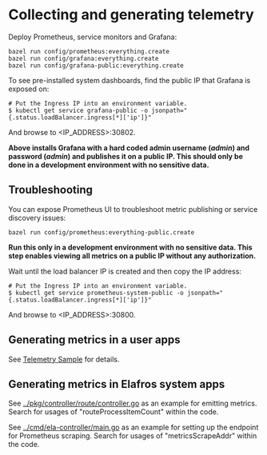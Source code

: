 # Collecting and generating telemetry

Deploy Prometheus, service monitors and Grafana:
```shell
bazel run config/prometheus:everything.create
bazel run config/grafana:everything.create
bazel run config/grafana-public:everything.create
```

To see pre-installed system dashboards, find the public IP that Grafana is exposed on:

```shell
# Put the Ingress IP into an environment variable.
$ kubectl get service grafana-public -o jsonpath="{.status.loadBalancer.ingress[*]['ip']}"
```

And browse to <IP_ADDRESS>:30802.

**Above installs Grafana with a hard coded admin username (_admin_) and password (_admin_) 
and publishes it on a public IP. This should only be done in a development environment with no sensitive data.**

## Troubleshooting

You can expose Prometheus UI to troubleshoot metric publishing or service discovery issues:

```shell
bazel run config/prometheus:everything-public.create
```

**Run this only in a development environment with no sensitive data. This step enables viewing all metrics on a public IP without any authorization.**

Wait until the load balancer IP is created and then copy the IP address:

```shell
# Put the Ingress IP into an environment variable.
$ kubectl get service prometheus-system-public -o jsonpath="{.status.loadBalancer.ingress[*]['ip']}"
```

And browse to <IP_ADDRESS>:30800.

## Generating metrics in a user apps

See [Telemetry Sample](../sample/telemetrysample/README.md) for details.

## Generating metrics in Elafros system apps

See [../pkg/controller/route/controller.go](../pkg/controller/route/controller.go) as an example for emitting metrics. 
Search for usages of "routeProcessItemCount" within the code.

See [../cmd/ela-controller/main.go](../cmd/ela-controller/main.go) as an example for setting up the endpoint for Prometheus scraping.
Search for usages of "metricsScrapeAddr" within the code.


